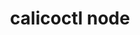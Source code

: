 ---
title: calicoctl node
show_read_time: false
canonical_url: 'https://docs.projectcalico.org/v3.9/reference/calicoctl/node/index'
---